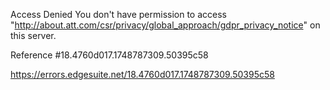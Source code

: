 Access Denied
You don't have permission to access "http://about.att.com/csr/privacy/global_approach/gdpr_privacy_notice" on this server.

Reference #18.4760d017.1748787309.50395c58

https://errors.edgesuite.net/18.4760d017.1748787309.50395c58